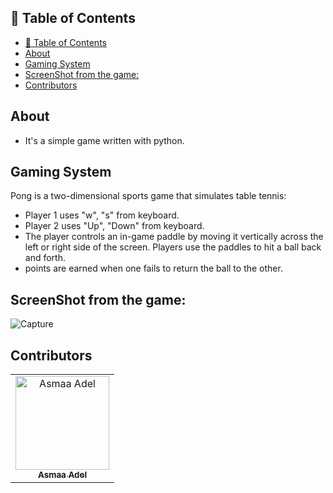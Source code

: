## 📝 Table of Contents

- [📝 Table of Contents](#-table-of-contents)
- [About <a name = "about"></a>](#about-)
- [Gaming System <a name = "gaming-system"></a>](#gaming-system-)
- [ScreenShot from the game: <a name = "screen-shot"></a>](#screenshot-from-the-game-)
- [Contributors <a name = "Contributors"></a>](#contributors-)

## About <a name = "about"></a>

- It's a simple game written with python.

## Gaming System <a name = "gaming-system"></a>

Pong is a two-dimensional sports game that simulates table tennis:
 - Player 1 uses "w", "s" from keyboard.
 - Player 2 uses "Up", "Down" from keyboard.
 - The player controls an in-game paddle by moving it vertically across the left or right side   of the screen. Players use the paddles to hit a ball back and forth. 
 - points are earned when one fails to return the ball to the other.
 ## ScreenShot from the game: <a name = "screen-shot"></a>

![Capture](https://user-images.githubusercontent.com/88618793/194724125-8c09e254-9f1c-490e-93bd-41fe69c6c7af.PNG)

## Contributors <a name = "Contributors"></a>

<table>
  <tr>
    <td align="center">
    <a href="https://github.com/asmaaadel0" target="_black">
    <img src="https://avatars.githubusercontent.com/u/88618793?s=400&u=886a14dc5ef5c205a8e51942efe9665ed8fd4717&v=4" width="150px;" alt="Asmaa Adel"/>
    <br />
    <sub><b>Asmaa Adel</b></sub></a>
    
  </tr>
 </table>

